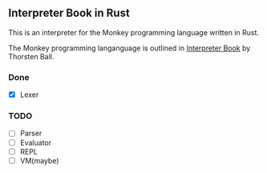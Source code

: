 ## Interpreter Book in Rust

This is an interpreter for the Monkey programming language written in Rust.

The Monkey programming langanguage is outlined in [Interpreter Book](https://interpreterbook.com) by Thorsten Ball.

### Done
- [x] Lexer

### TODO
- [ ] Parser
- [ ] Evaluator
- [ ] REPL
- [ ] VM(maybe)
